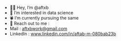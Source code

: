 - 👋🏻 Hey, I’m @aftxb
- 🎈 I’m interested in data science
- 🍀 I’m currently pursuing the same
- 🤍 Reach out to me :
- Mail : aftxbwork@gmail.com
- LinkedIn : www.linkedin.com/in/aftab-m-080bab23b
<!---
aftxb/aftxb is a ✨ special ✨ repository because its `README.md` (this file) appears on your GitHub profile.
You can click the Preview link to take a look at your changes.
--->
